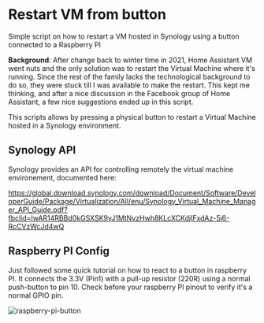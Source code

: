 # Restart VM from button

Simple script on how to restart a VM hosted in Synology using a button connected to a Raspberry PI

**Background**: After change back to winter time in 2021, Home Assistant VM went nuts and the only solution was to restart the Virtual Machine where it's running. Since the rest of the family lacks the technological background to do so, they were stuck till I was available to make the restart. This kept me thinking, and after a nice discussion in the Facebook group of Home Assistant, a few nice suggestions ended up in this script.

This scripts allows by pressing a physical button to restart a Virtual Machine hosted in a Synology environment.

## Synology API ##
Synology provides an API for controlling remotely the virtual machine environement, documented here:

https://global.download.synology.com/download/Document/Software/DeveloperGuide/Package/Virtualization/All/enu/Synology_Virtual_Machine_Manager_API_Guide.pdf?fbclid=IwAR14RBBd0kGSXSK9yJ1MtNvzHwh8KLcXCKdjIFxdAz-5i6-RcCVzWcJd4wQ

## Raspberry PI Config ##

Just followed some quick tutorial on how to react to a button in raspberry PI. It connects the 3.3V (Pin1) with a pull-up resistor (220R) using a normal push-button to pin 10. Check before your raspberry PI pinout to verify it's a normal GPIO pin.

![raspberry-pi-button](https://raspberrypihq.com/wp-content/uploads/2018/02/02_Push-button_bb-min.jpg)




